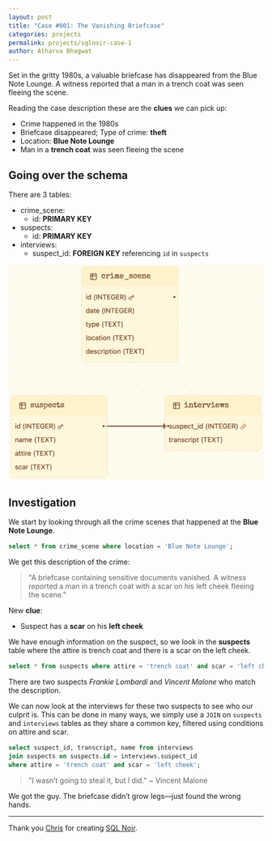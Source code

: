 ```yaml
---
layout: post
title: "Case #001: The Vanishing Briefcase"
categories: projects
permalink: projects/sqlnoir-case-1
author: Atharva Bhagwat
---
```

<!-- markdownlint-disable MD032 MD033 -->

Set in the gritty 1980s, a valuable briefcase has disappeared from the Blue Note Lounge. A witness reported that a man in a trench coat was seen fleeing the scene.

Reading the case description these are the **clues** we can pick up:

- Crime happened in the 1980s
- Briefcase disappeared; Type of crime: **theft**
- Location: **Blue Note Lounge**
- Man in a **trench coat** was seen fleeing the scene

## Going over the schema

There are 3 tables:
- crime_scene:
  - id: **PRIMARY KEY**
- suspects:
  - id: **PRIMARY KEY**
- interviews:
  - suspect_id: **FOREIGN KEY** referencing `id` in `suspects`

<img src="/assets/images/articles/sqlnoir_case1/schema.png" alt="case1_schema">

## Investigation

We start by looking through all the crime scenes that happened at the **Blue Note Lounge**.

```sql
select * from crime_scene where location = 'Blue Note Lounge';
```

We get this description of the crime:

> "A briefcase containing sensitive documents vanished. A witness reported a man in a trench coat with a scar on his left cheek fleeing the scene."

New **clue**:

- Suspect has a **scar** on his **left cheek**

We have enough information on the suspect, so we look in the **suspects** table where the attire is trench coat and there is a scar on the left cheek.

```sql
select * from suspects where attire = 'trench coat' and scar = 'left cheek';
```

There are two suspects *Frankie Lombardi* and *Vincent Malone* who match the description.

We can now look at the interviews for these two suspects to see who our culprit is. This can be done in many ways, we simply use a `JOIN` on `suspects` and `interviews` tables as they share a common key, filtered using conditions on attire and scar.

```sql
select suspect_id, transcript, name from interviews 
join suspects on suspects.id = interviews.suspect_id 
where attire = 'trench coat' and scar = 'left cheek';
```

> "I wasn’t going to steal it, but I did." ~ Vincent Malone

We got the guy. The briefcase didn’t grow legs—just found the wrong hands.

----

Thank you [Chris](https://github.com/hristo2612) for creating [SQL Noir](https://www.sqlnoir.com/).
